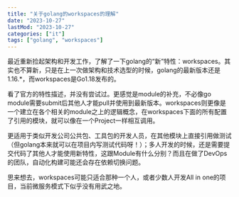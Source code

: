 ```yaml
---
title: "关于golang的workspaces的理解"
date: "2023-10-27"
lastMod: "2023-10-27"
categories: ["it"]
tags: ["golang", "workspaces"]
---
```


最近重新捡起架构和开发工作，了解了一下golang的“新”特性：workspaces。其实也不算新，只是在上一次做架构和技术选型的时候，golang的最新版本还是1.16.*，而workspaces是Go1.18发布的。

看了官方的特性描述，并没有尝试过。更感觉是module的补充，不必像go module需要submit后其他人才能pull并使用到最新版本。workspaces则更像是一个建立在各个相关的module之上的逻辑概念，在workspaces下面的所有配置了引用的模块，就可以像在一个Project一样相互调用。

更适用于类似开发公司公共包、工具包的开发人员，在其他模块上直接引用做测试（但golang本来就可以在项目内写测试代码呀！）；多人开发的时候，还是需要提交代码了其他人才能使用新特性，这跟Module有什么分别？而且在做了DevOps的团队，自动化构建可能还会存在依赖切换问题。

思来想去，workspaces可能只适合那种一个人，或者少数人开发All in one的项目，当前微服务模式下似乎没有用武之地。